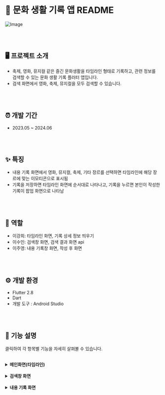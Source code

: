# :memo: 문화 생활 기록 앱 README

![Image](https://github.com/user-attachments/assets/3aac51f6-cbaa-4e24-9a20-0f7ac5439cdb)

<br>
<br>

## :desktop_computer: 프로젝트 소개
* 축제, 영화, 뮤지컬 같은 즐긴 문화생활을 타임라인 형태로 기록하고, 관련 정보를 검색할 수 있는 문화 생활 기록 플러터 앱입니다.
* 검색 화면에서 영화, 축제, 뮤지컬을 모두 검색할 수 있습니다.

<br>
<br>

## :alarm_clock: 개발 기간
* 2023.05 ~ 2024.06

<br>
<br>

## :sparkles: 특징
- 내용 기록 화면에서 영화, 뮤지컬, 축제, 기타 장르를 선택하면 타임라인에 해당 장르에 맞는 이모티콘으로 표시됨
- 기록을 저장하면 타임라인 화면에 순서대로 나타나고, 기록을 누르면 본인이 작성한 기록이 팝업 화면으로 나타남

<br>
<br>

## :busts_in_silhouette: 역할
- 이강희: 타임라인 화면, 기록 상세 정보 띄우기
- 이수인: 검색창 화면, 검색 결과 화면 api 
- 이주영: 내용 기록창 화면, 작성 후 화면

<br>
<br>

## :gear: 개발 환경
- Flutter 2.8
- Dart
- 개발 도구 : Android Studio

<br>
<br>

## :page_facing_up: 기능 설명
클릭하여 각 항목별 기능을 자세히 살펴볼 수 있습니다.
<br>
<br>

<details>
<summary><b>메인화면(타임라인)</b></summary>

<br>
<br>- 메인화면으로 기록을 타임라인 형태로 나타낸다.
<br>- 오른쪽 하단의 플로팅 액션 버튼으로 새로작성/검색 선택이 가능하다.
<br>- 기록을 클릭하면 상세정보 팝업이 나온다.
<br>
|

![Image](https://github.com/user-attachments/assets/0adddc1b-2bd2-4e2c-ae2d-a2106fdc44ba)

![Image](https://github.com/user-attachments/assets/86cbf211-fe92-475e-885c-4cee364d803c)
|:--:|



</details>
<br>

<details>
<summary><b>검색창 화면</b></summary>

<br>
<br>- 영화, 축제, 뮤지컬로 분류
<br>- 검색 시 제목, (개봉/시작)날짜, 장소 or 평점을 보여준다.
<br>
  
|
- 검색하기 전 기본 화면
![Image](https://github.com/user-attachments/assets/103e6e79-cfd6-42c2-b80d-e51a8742730b)

- 검색 화면
![Image](https://github.com/user-attachments/assets/37f44511-c0cf-4e78-9c90-e77249e59605)


|:--:|
</details>
<br>


<details>
<summary><b>내용 기록 화면</b></summary>

<br>
<br>- 장르 선택이 가능하고, 평점을 매길 수 있다.
<br>- 해당 화면에서 선택한 장르는 메인화면의 표시 이모지로 이어진다.
<br>
  
|
![Image](https://github.com/user-attachments/assets/5efbd8fa-cdaa-416f-a0e9-1f545767e09f)
|:--:|
</details>
<br>



